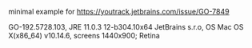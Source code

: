 minimal example for https://youtrack.jetbrains.com/issue/GO-7849

GO-192.5728.103, JRE 11.0.3 12-b304.10x64 JetBrains s.r.o, OS Mac OS X(x86_64) v10.14.6, screens 1440x900; Retina
